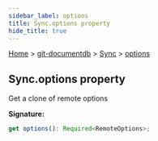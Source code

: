 ```yaml
---
sidebar_label: options
title: Sync.options property
hide_title: true
---
```


[Home](./index.md) &gt; [git-documentdb](./git-documentdb.md) &gt; [Sync](./git-documentdb.sync.md) &gt; [options](./git-documentdb.sync.options.md)

## Sync.options property

Get a clone of remote options

<b>Signature:</b>

```typescript
get options(): Required<RemoteOptions>;
```
